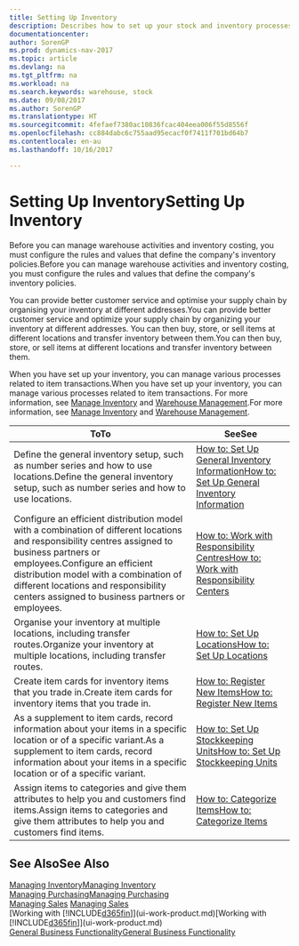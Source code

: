 ```yaml
---
title: Setting Up Inventory
description: Describes how to set up your stock and inventory processes, including transfer routes and locations, such as warehouses.
documentationcenter: 
author: SorenGP
ms.prod: dynamics-nav-2017
ms.topic: article
ms.devlang: na
ms.tgt_pltfrm: na
ms.workload: na
ms.search.keywords: warehouse, stock
ms.date: 09/08/2017
ms.author: SorenGP
ms.translationtype: HT
ms.sourcegitcommit: 4fefaef7380ac10836fcac404eea006f55d8556f
ms.openlocfilehash: cc884dabc6c755aad95ecacf0f7411f701bd64b7
ms.contentlocale: en-au
ms.lasthandoff: 10/16/2017

---
```

# <a name="setting-up-inventory"></a><span data-ttu-id="d143c-103">Setting Up Inventory</span><span class="sxs-lookup"><span data-stu-id="d143c-103">Setting Up Inventory</span></span>
<span data-ttu-id="d143c-104">Before you can manage warehouse activities and inventory costing, you must configure the rules and values that define the company's inventory policies.</span><span class="sxs-lookup"><span data-stu-id="d143c-104">Before you can manage warehouse activities and inventory costing, you must configure the rules and values that define the company's inventory policies.</span></span>

<span data-ttu-id="d143c-105">You can provide better customer service and optimise your supply chain by organising your inventory at different addresses.</span><span class="sxs-lookup"><span data-stu-id="d143c-105">You can provide better customer service and optimize your supply chain by organizing your inventory at different addresses.</span></span> <span data-ttu-id="d143c-106">You can then buy, store, or sell items at different locations and transfer inventory between them.</span><span class="sxs-lookup"><span data-stu-id="d143c-106">You can then buy, store, or sell items at different locations and transfer inventory between them.</span></span>

<span data-ttu-id="d143c-107">When you have set up your inventory, you can manage various processes related to item transactions.</span><span class="sxs-lookup"><span data-stu-id="d143c-107">When you have set up your inventory, you can manage various processes related to item transactions.</span></span> <span data-ttu-id="d143c-108">For more information, see [Manage Inventory](inventory-manage-inventory.md) and [Warehouse Management](warehouse-manage-warehouse.md).</span><span class="sxs-lookup"><span data-stu-id="d143c-108">For more information, see [Manage Inventory](inventory-manage-inventory.md) and [Warehouse Management](warehouse-manage-warehouse.md).</span></span>

| <span data-ttu-id="d143c-109">To</span><span class="sxs-lookup"><span data-stu-id="d143c-109">To</span></span> | <span data-ttu-id="d143c-110">See</span><span class="sxs-lookup"><span data-stu-id="d143c-110">See</span></span> |
| --- | --- |
| <span data-ttu-id="d143c-111">Define the general inventory setup, such as number series and how to use locations.</span><span class="sxs-lookup"><span data-stu-id="d143c-111">Define the general inventory setup, such as number series and how to use locations.</span></span> |[<span data-ttu-id="d143c-112">How to: Set Up General Inventory Information</span><span class="sxs-lookup"><span data-stu-id="d143c-112">How to: Set Up General Inventory Information</span></span>](inventory-how-setup-general.md) |
|<span data-ttu-id="d143c-113">Configure an efficient distribution model with a combination of different locations and responsibility centres assigned to business partners or employees.</span><span class="sxs-lookup"><span data-stu-id="d143c-113">Configure an efficient distribution model with a combination of different locations and responsibility centers assigned to business partners or employees.</span></span>|[<span data-ttu-id="d143c-114">How to: Work with Responsibility Centres</span><span class="sxs-lookup"><span data-stu-id="d143c-114">How to: Work with Responsibility Centers</span></span>](inventory-responsibility-centers.md)|
| <span data-ttu-id="d143c-115">Organise your inventory at multiple locations, including transfer routes.</span><span class="sxs-lookup"><span data-stu-id="d143c-115">Organize your inventory at multiple locations, including transfer routes.</span></span> |[<span data-ttu-id="d143c-116">How to: Set Up Locations</span><span class="sxs-lookup"><span data-stu-id="d143c-116">How to: Set Up Locations</span></span>](inventory-how-register-new-items.md) |
| <span data-ttu-id="d143c-117">Create item cards for inventory items that you trade in.</span><span class="sxs-lookup"><span data-stu-id="d143c-117">Create item cards for inventory items that you trade in.</span></span> |[<span data-ttu-id="d143c-118">How to: Register New Items</span><span class="sxs-lookup"><span data-stu-id="d143c-118">How to: Register New Items</span></span>](inventory-how-register-new-items.md) |
|<span data-ttu-id="d143c-119">As a supplement to item cards, record information about your items in a specific location or of a specific variant.</span><span class="sxs-lookup"><span data-stu-id="d143c-119">As a supplement to item cards, record information about your items in a specific location or of a specific variant.</span></span>|[<span data-ttu-id="d143c-120">How to: Set Up Stockkeeping Units</span><span class="sxs-lookup"><span data-stu-id="d143c-120">How to: Set Up Stockkeeping Units</span></span>](inventory-how-to-set-up-stockkeeping-units.md)|
| <span data-ttu-id="d143c-121">Assign items to categories and give them attributes to help you and customers find items.</span><span class="sxs-lookup"><span data-stu-id="d143c-121">Assign items to categories and give them attributes to help you and customers find items.</span></span> |[<span data-ttu-id="d143c-122">How to: Categorize Items</span><span class="sxs-lookup"><span data-stu-id="d143c-122">How to: Categorize Items</span></span>](inventory-how-categorize-items.md) |

## <a name="see-also"></a><span data-ttu-id="d143c-123">See Also</span><span class="sxs-lookup"><span data-stu-id="d143c-123">See Also</span></span>
[<span data-ttu-id="d143c-124">Managing Inventory</span><span class="sxs-lookup"><span data-stu-id="d143c-124">Managing Inventory</span></span>](inventory-manage-inventory.md)  
[<span data-ttu-id="d143c-125">Managing Purchasing</span><span class="sxs-lookup"><span data-stu-id="d143c-125">Managing Purchasing</span></span>](purchasing-manage-purchasing.md)  
<span data-ttu-id="d143c-126">[Managing Sales](sales-manage-sales.md)  </span><span class="sxs-lookup"><span data-stu-id="d143c-126">[Managing Sales](sales-manage-sales.md)  </span></span>  
<span data-ttu-id="d143c-127">[Working with [!INCLUDE[d365fin](includes/d365fin_md.md)]](ui-work-product.md)</span><span class="sxs-lookup"><span data-stu-id="d143c-127">[Working with [!INCLUDE[d365fin](includes/d365fin_md.md)]](ui-work-product.md)</span></span>  
[<span data-ttu-id="d143c-128">General Business Functionality</span><span class="sxs-lookup"><span data-stu-id="d143c-128">General Business Functionality</span></span>](ui-across-business-areas.md)

